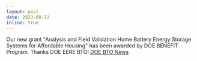 ```yaml
---
layout: post
date: 2023-08-23 
inline: true
---
```

Our new grant "Analysis and Field Validation Home Battery Energy Storage Systems for Affordable Housing" has been awarded by DOE BENEFIT Program. Thanks DOE EERE BTO!
[DOE BTO News](https://www.energy.gov/eere/buildings/articles/meet-does-newest-research-projects-benefit-22-23/)
